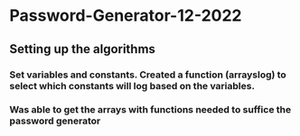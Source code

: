 # Password-Generator-12-2022

## Setting up the algorithms

### Set variables and constants.  Created a function (arrayslog) to select which constants will log based on the variables. 

### Was able to get the arrays with functions needed to suffice the password generator
